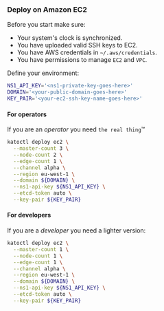 ### Deploy on Amazon EC2

Before you start make sure:
- Your system's clock is synchronized.
- You have uploaded valid SSH keys to EC2.
- You have AWS credentials in `~/.aws/credentials`.
- You have permissions to manage `EC2` and `VPC`.

Define your environment:
```bash
NS1_API_KEY='<ns1-private-key-goes-here>'
DOMAIN='<your-public-domain-goes-here>'
KEY_PAIR='<your-ec2-ssh-key-name-goes-here>'
```

#### For operators
If you are an *operator* you need `the real thing`&trade;
```bash
katoctl deploy ec2 \
  --master-count 3 \
  --node-count 2 \
  --edge-count 1 \
  --channel alpha \
  --region eu-west-1 \
  --domain ${DOMAIN} \
  --ns1-api-key ${NS1_API_KEY} \
  --etcd-token auto \
  --key-pair ${KEY_PAIR}
```

#### For developers
If you are a *developer* you need a lighter version:
```bash
katoctl deploy ec2 \
  --master-count 1 \
  --node-count 1 \
  --edge-count 1 \
  --channel alpha \
  --region eu-west-1 \
  --domain ${DOMAIN} \
  --ns1-api-key ${NS1_API_KEY} \
  --etcd-token auto \
  --key-pair ${KEY_PAIR}
```
